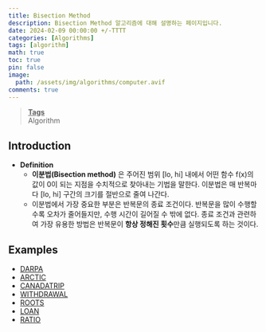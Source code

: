 ```yaml
---
title: Bisection Method
description: Bisection Method 알고리즘에 대해 설명하는 페이지입니다.
date: 2024-02-09 00:00:00 +/-TTTT
categories: [Algorithms]
tags: [algorithm]
math: true
toc: true
pin: false
image:
  path: /assets/img/algorithms/computer.avif
comments: true
---
```


<blockquote class="prompt-info"><p><strong><u>Tags</u></strong> <br />
Algorithm</p></blockquote>

## Introduction

- **Definition**
  - **이분법(Bisection method)** 은 주어진 범위 [lo, hi] 내에서 어떤 함수 f(x)의 값이 0이 되는 지점을 수치적으로 찾아내는 기법을 말한다. 이분법은 매 반복마다 [lo, hi] 구간의 크기를 절반으로 줄여 나간다.
  - 이분법에서 가장 중요한 부분은 반복문의 종료 조건이다. 반복문을 많이 수행할 수록 오차가 줄어들지만, 수행 시간이 길어질 수 밖에 없다. 종료 조건과 관련하여 가장 유용한 방법은 반복문이 **항상 정해진 횟수**만큼 실행되도록 하는 것이다.

## Examples

- <a href="https://github.com/HyunJinNo/Algorithm/blob/main/Bisection%20method/DARPA.java" target="_blank">DARPA</a>
- <a href="https://github.com/HyunJinNo/Algorithm/blob/main/Bisection%20method/ARCTIC.java" target="_blank">ARCTIC</a>
- <a href="https://github.com/HyunJinNo/Algorithm/blob/main/Bisection%20method/CANADATRIP.java" target="_blank">CANADATRIP</a>
- <a href="https://github.com/HyunJinNo/Algorithm/blob/main/Bisection%20method/WITHDRAWAL.java" target="_blank">WITHDRAWAL</a>
- <a href="https://github.com/HyunJinNo/Algorithm/blob/main/Bisection%20method/ROOTS.java" target="_blank">ROOTS</a>
- <a href="https://github.com/HyunJinNo/Algorithm/blob/main/Bisection%20method/LOAN.java" target="_blank">LOAN</a>
- <a href="https://github.com/HyunJinNo/Algorithm/blob/main/Bisection%20method/RATIO.java" target="_blank">RATIO</a>
